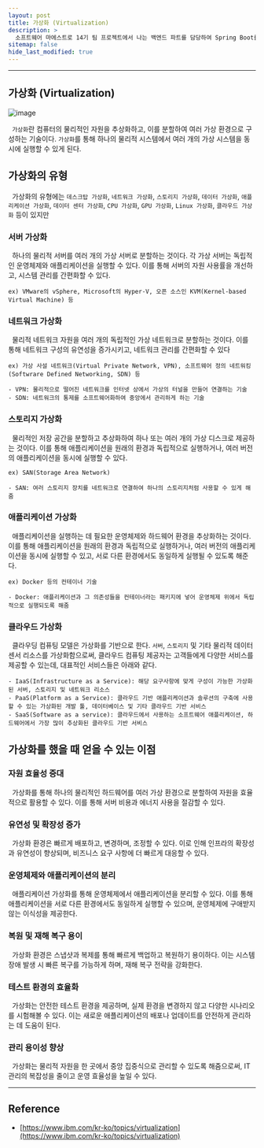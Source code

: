```yaml
---
layout: post
title: 가상화 (Virtualization)
description: >
  소프트웨어 마에스트로 14기 팀 프로젝트에서 나는 백엔드 파트를 담당하여 Spring Boot를 통한 WAS 개발을 하게 되었다. Docker를 우리 프로젝트에 도입하게 된다면 우리 프로젝트에 어떠한 이점이 있는 지 학습 차 게시글을 작성하게 되었다.
sitemap: false
hide_last_modified: true
---
```


---

## 가상화 (Virtualization)

![image](https://user-images.githubusercontent.com/68031450/257377160-1b74d23f-3313-40ec-aba7-80a667ec47be.png)

&nbsp; `가상화`란 컴퓨터의 물리적인 자원을 추상화하고, 이를 분할하여 여러 가상 환경으로 구성하는 기술이다. `가상화`를 통해 하나의 물리적 시스템에서 여러 개의 가상 시스템을 동시에 실행할 수 있게 된다.

## 가상화의 유형

&nbsp; 가상화의 유형에는 `데스크탑 가상화`, `네트워크 가상화`, `스토리지 가상화`, `데이터 가상화`, `애플리케이션 가상화`, `데이터 센터 가상화`, `CPU 가상화`, `GPU 가상화`, `Linux 가상화`, `클라우드 가상화` 등이 있지만

### 서버 가상화

&nbsp; 하나의 물리적 서버를 여러 개의 가상 서버로 분할하는 것이다. 각 가상 서버는 독립적인 운영체제와 애플리케이션을 실행할 수 있다. 이를 통해 서버의 자원 사용률을 개선하고, 시스템 관리를 간편화할 수 있다.

```text
ex) VMware의 vSphere, Microsoft의 Hyper-V, 오픈 소스인 KVM(Kernel-based Virtual Machine) 등
```

### 네트워크 가상화

&nbsp; 물리적 네트워크 자원을 여러 개의 독립적인 가상 네트워크로 분할하는 것이다. 이를 통해 네트워크 구성의 유연성을 증가시키고, 네트워크 관리를 간편화할 수 있다

```text
ex) 가상 사설 네트워크(Virtual Private Network, VPN), 소프트웨어 정의 네트워킹(Softwrare Defined Networking, SDN) 등

- VPN: 물리적으로 떨어진 네트워크를 인터넷 상에서 가상의 터널을 만들어 연결하는 기술
- SDN: 네트워크의 통제를 소프트웨어화하여 중앙에서 관리하게 하는 기술
```

### 스토리지 가상화

&nbsp; 물리적인 저장 공간을 분할하고 추상화하여 하나 또는 여러 개의 가상 디스크로 제공하는 것이다. 이를 통해 애플리케이션을 원래의 환경과 독립적으로 실행하거나, 여러 버전의 애플리케이션을 동시에 실행할 수 있다.

```text
ex) SAN(Storage Area Network)

- SAN: 여러 스토리지 장치를 네트워크로 연결하여 하나의 스토리지처럼 사용할 수 있게 해줌
```

### 애플리케이션 가상화

&nbsp; 애플리케이션을 실행하는 데 필요한 운영체제와 하드웨어 환경을 추상화하는 것이다. 이를 통해 애플리케이션을 원래의 환경과 독립적으로 실행하거나, 여러 버전의 애플리케이션을 동시에 실행할 수 있고, 서로 다른 환경에서도 동일하게 실행될 수 있도록 해준다.

```text
ex) Docker 등의 컨테이너 기술

- Docker: 애플리케이션과 그 의존성들을 컨테이너라는 패키지에 넣어 운영체제 위에서 독립적으로 실행되도록 해줌
```

### 클라우드 가상화

&nbsp; 클라우딩 컴퓨팅 모델은 가상화를 기반으로 한다. `서버`, `스토리지` 및 기타 물리적 데이터 센서 리소스를 가상화함으로써, 클라우드 컴퓨팅 제공자는 고객들에게 다양한 서비스를 제공할 수 있는데, 대표적인 서비스들은 아래와 같다.

```text
- IaaS(Infrastructure as a Service): 해당 요구사항에 맞게 구성이 가능한 가상화된 서버, 스토리지 및 네트워크 리소스
- PaaS(Platform as a Service): 클라우드 기반 애플리케이션과 솔루션의 구축에 사용할 수 있는 가상화된 개발 툴, 데이터베이스 및 기타 클라우드 기반 서비스
- SaaS(Software as a service): 클라우드에서 사용하는 소프트웨어 애플리케이션, 하드웨어에서 가장 많이 추상화된 클라우드 기반 서비스
```

## 가상화를 했을 때 얻을 수 있는 이점

### 자원 효율성 증대

&nbsp; 가상화를 통해 하나의 물리적인 하드웨어를 여러 가상 환경으로 분할하여 자원을 효율적으로 활용할 수 있다. 이를 통해 서버 비용과 에너지 사용을 절감할 수 있다.

### 유연성 및 확장성 증가

&nbsp; 가상화 환경은 빠르게 배포하고, 변경하며, 조정할 수 있다. 이로 인해 인프라의 확장성과 유연성이 향상되며, 비즈니스 요구 사항에 더 빠르게 대응할 수 있다.

### 운영체제와 애플리케이션의 분리

&nbsp; 애플리케이션 가상화를 통해 운영체제에서 애플리케이션을 분리할 수 있다. 이를 통해 애플리케이션을 서로 다른 환경에서도 동일하게 실행할 수 있으며, 운영체제에 구애받지 않는 이식성을 제공한다.

### 복원 및 재해 복구 용이

&nbsp; 가상화 환경은 스냅샷과 복제를 통해 빠르게 백업하고 복원하기 용이하다. 이는 시스템 장애 발생 시 빠른 복구를 가능하게 하며, 재해 복구 전략을 강화한다.

### 테스트 환경의 효율화

&nbsp; 가상화는 안전한 테스트 환경을 제공하며, 실제 환경을 변경하지 않고 다양한 시나리오를 시험해볼 수 있다. 이는 새로운 애플리케이션의 배포나 업데이트를 안전하게 관리하는 데 도움이 된다.

### 관리 용이성 향상

&nbsp; 가상화는 물리적 자원을 한 곳에서 중앙 집중식으로 관리할 수 있도록 해줌으로써, IT 관리의 복잡성을 줄이고 운영 효율성을 높일 수 있다.

---

## Reference

- [https://www.ibm.com/kr-ko/topics/virtualization](https://www.ibm.com/kr-ko/topics/virtualization)
